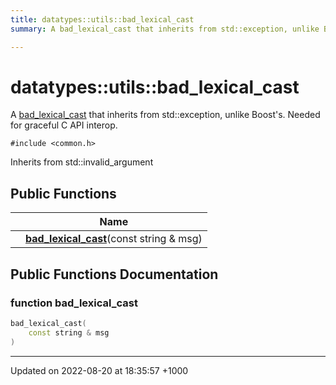 ```yaml
---
title: datatypes::utils::bad_lexical_cast
summary: A bad_lexical_cast that inherits from std::exception, unlike Boost's. Needed for graceful C API interop. 

---
```


# datatypes::utils::bad_lexical_cast



A [bad_lexical_cast]() that inherits from std::exception, unlike Boost's. Needed for graceful C API interop. 


`#include <common.h>`

Inherits from std::invalid_argument

## Public Functions

|                | Name           |
| -------------- | -------------- |
| | **[bad_lexical_cast](/cpp/Classes/classdatatypes_1_1utils_1_1bad__lexical__cast/#function-bad-lexical-cast)**(const string & msg) |

## Public Functions Documentation

### function bad_lexical_cast

```cpp
bad_lexical_cast(
    const string & msg
)
```


-------------------------------

Updated on 2022-08-20 at 18:35:57 +1000